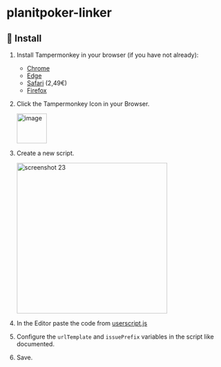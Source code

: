 # planitpoker-linker

## 🚀 Install

1. Install Tampermonkey in your browser (if you have not already):
   - [Chrome](https://chrome.google.com/webstore/detail/tampermonkey/dhdgffkkebhmkfjojejmpbldmpobfkfo)
   - [Edge](https://microsoftedge.microsoft.com/addons/detail/iikmkjmpaadaobahmlepeloendndfphd)
   - [Safari](https://apps.apple.com/app/apple-store/id1482490089) (2,49€)
   - [Firefox](https://addons.mozilla.org/en-US/firefox/addon/tampermonkey/)
2. Click the Tampermonkey Icon in your Browser.

   <img width="69" alt="image" src="https://user-images.githubusercontent.com/7645035/204909801-241443fa-e465-4544-9e14-31ffde963f2a.png">
3. Create a new script.
   
   <img width="348" alt="screenshot 23" src="https://user-images.githubusercontent.com/7645035/204914920-92953151-cfe6-4954-8b61-d24731c36ee7.png">
4. In the Editor paste the code from [userscript.js](userscript.js)
5. Configure the `urlTemplate` and `issuePrefix` variables in the script like documented.
6. Save.
